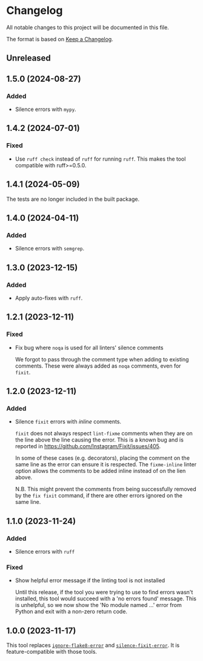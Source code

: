 # Changelog

All notable changes to this project will be documented in this file.

The format is based on [Keep a Changelog](https://keepachangelog.com/en/1.0.0/).

## Unreleased

## 1.5.0 (2024-08-27)

### Added

- Silence errors with `mypy`.

## 1.4.2 (2024-07-01)

### Fixed

- Use `ruff check` instead of `ruff` for running `ruff`.
  This makes the tool compatible with ruff>=0.5.0.

## 1.4.1 (2024-05-09)

The tests are no longer included in the built package.

## 1.4.0 (2024-04-11)

### Added

- Silence errors with `semgrep`.

## 1.3.0 (2023-12-15)

### Added

- Apply auto-fixes with `ruff`.

## 1.2.1 (2023-12-11)

### Fixed

- Fix bug where `noqa` is used for all linters' silence comments

  We forgot to pass through the comment type when adding to existing comments.
  These were always added as `noqa` comments, even for `fixit`.

## 1.2.0 (2023-12-11)

### Added

- Silence `fixit` errors with *inline* comments.

  `fixit` does not always respect `lint-fixme` comments when they are on the
  line above the line causing the error. This is a known bug and is reported
  in https://github.com/Instagram/Fixit/issues/405.

  In some of these cases (e.g. decorators), placing the comment on the same line
  as the error can ensure it is respected. The `fixme-inline` linter option
  allows the comments to be added inline instead of on the lien above.

  N.B. This might prevent the comments from being successfully removed by the
  `fix fixit` command, if there are other errors ignored on the same line.

## 1.1.0 (2023-11-24)

### Added

- Silence errors with `ruff`

### Fixed

- Show helpful error message if the linting tool is not installed

  Until this release, if the tool you were trying to use to find errors wasn't
  installed, this tool would succeed with a 'no errors found' message. This is
  unhelpful, so we now show the 'No module named ...' error from Python and exit
  with a non-zero return code.

## 1.0.0 (2023-11-17)

This tool replaces
[`ignore-flake8-error`](https://github.com/samueljsb/ignore-flake8-error) and
[`silence-fixit-error`](https://github.com/samueljsb/silence-fixit-error). It is
feature-compatible with those tools.
